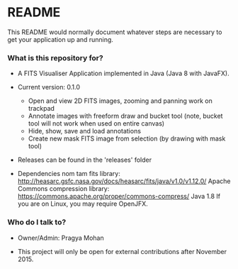 # README #

This README would normally document whatever steps are necessary to get your application up and running.

### What is this repository for? ###

* A FITS Visualiser Application implemented in Java (Java 8 with JavaFX).
* Current version: 0.1.0
    * Open and view 2D FITS images, zooming and panning work on trackpad
    * Annotate images with freeform draw and bucket tool (note, bucket tool will not work when used on entire canvas)
    * Hide, show, save and load annotations
    * Create new mask FITS image from selection (by drawing with mask tool)
 
* Releases can be found in the 'releases' folder

* Dependencies
nom tam fits library: http://heasarc.gsfc.nasa.gov/docs/heasarc/fits/java/v1.0/v1.12.0/
Apache Commons compression library: https://commons.apache.org/proper/commons-compress/
Java 1.8
If you are on Linux, you may require OpenJFX.

### Who do I talk to? ###

* Owner/Admin: Pragya Mohan

* This project will only be open for external contributions after November 2015.
